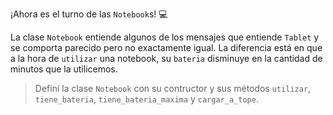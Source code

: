 ¡Ahora es el turno de las `Notebook`s! :computer:

La clase `Notebook` entiende algunos de los mensajes que entiende `Tablet` y se comporta parecido pero no exactamente igual. La diferencia está en que a la hora de `utilizar` una notebook, su `bateria` disminuye en la cantidad de minutos que la utilicemos.

> Definí la clase `Notebook` con su contructor y sus métodos `utilizar`, `tiene_bateria`,  `tiene_bateria_maxima` y `cargar_a_tope`.